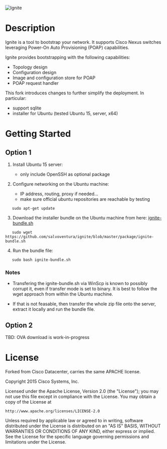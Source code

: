 ![Ignite](https://github.com/salvoventura/ignite/blob/master/dist/images/color-logo.png)

# Description

Ignite is a tool to bootstrap your network. It supports Cisco Nexus switches leveraging Power-On Auto Provisioning (POAP) capabilities.

Ignite provides bootstrapping with the following capabilities:
* Topology design
* Configuration design
* Image and configuration store for POAP
* POAP request handler


This fork introduces changes to further simplify the deployment. In particular:
* support sqlite
* installer for Ubuntu (tested Ubuntu 15, server, x64)

# Getting Started
## Option 1
1. Install Ubuntu 15 server:
   * only include OpenSSH as optional package

2. Configure networking on the Ubuntu machine:
   * IP address, routing, proxy if needed...
   * make sure official ubuntu repositories are reachable by testing
```
   sudo apt-get update
```
3. Download the installer bundle on the Ubuntu machine from here:
   [ignite-bundle.sh](../blob/master/package/ignite-bundle.sh)

```
   sudo wget https://github.com/salvoventura/ignite/blob/master/package/ignite-bundle.sh
```

4. Run the bundle file:
```
   sudo bash ignite-bundle.sh
```

### Notes
* Transfering the ignite-bundle.sh via WinScp is known to possibly corrupt
  it, even if transfer mode is set to binary. It is best to follow the wget
  approach from within the Ubuntu machine.

* If that is not feasable, then transfer the whole zip file onto the server,
  extract it locally and run the bundle file.


## Option 2
   TBD: OVA download is work-in-progress


# License
Forked from Cisco Datacenter, carries the same APACHE license.


Copyright 2015 Cisco Systems, Inc.

Licensed under the Apache License, Version 2.0 (the "License");
you may not use this file except in compliance with the License.
You may obtain a copy of the License at

    http://www.apache.org/licenses/LICENSE-2.0

Unless required by applicable law or agreed to in writing, software
distributed under the License is distributed on an "AS IS" BASIS,
WITHOUT WARRANTIES OR CONDITIONS OF ANY KIND, either express or implied.
See the License for the specific language governing permissions and
limitations under the License.
